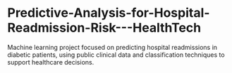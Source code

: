 # Predictive-Analysis-for-Hospital-Readmission-Risk---HealthTech
Machine learning project focused on predicting hospital readmissions in diabetic patients, using public clinical data and classification techniques to support healthcare decisions.
